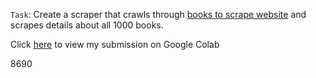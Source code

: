 `Task`: Create a scraper that crawls through [books to scrape website](http://books.toscrape.com/) and scrapes details about all 1000 books.

Click [here](https://colab.research.google.com/drive/1HaoYSiuumSNkS9lt53tEQRh7q-0DNTb8?usp=sharing) to view my submission on Google Colab

8690
